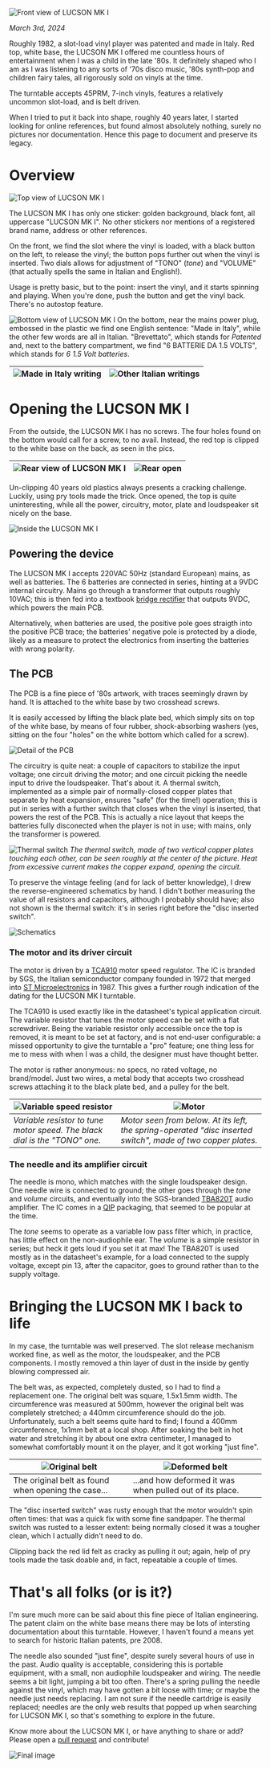 ![Front view of LUCSON MK I](/images/front_view.jpg)

_March 3rd, 2024_

Roughly 1982, a slot-load vinyl player was patented and made in Italy.
Red top, white base, the LUCSON MK I offered me countless hours of entertainment when I was a child in the late '80s.
It definitely shaped who I am as I was listening to any sorts of '70s disco music, '80s synth-pop and children fairy tales, all rigorously sold on vinyls at the time.

The turntable accepts 45PRM, 7-inch vinyls, features a relatively uncommon slot-load, and is belt driven.

When I tried to put it back into shape, roughly 40 years later, I started looking for online references, but found almost absolutely nothing, surely no pictures nor documentation.
Hence this page to document and preserve its legacy.

# Overview
![Top view of LUCSON MK I](/images/top_view.jpg)

The LUCSON MK I has only one sticker: golden background, black font, all uppercase "LUCSON MK I".
No other stickers nor mentions of a registered brand name, address or other references.

On the front, we find the slot where the vinyl is loaded, with a black button on the left, to release the vinyl;
the button pops further out when the vinyl is inserted.
Two dials allows for adjustment of "TONO" (*tone*) and "VOLUME" (that actually spells the same in Italian and English!).

Usage is pretty basic, but to the point: insert the vinyl, and it starts spinning and playing.
When you're done, push the button and get the vinyl back. There's no autostop feature.

![Bottom view of LUCSON MK I](/images/bottom_view.jpg)
On the bottom, near the mains power plug, embossed in the plastic we find one English sentence: "Made in Italy", while the other few words are all in Italian.
"Brevettato", which stands for *Patented* and, next to the battery compartment, we find "6 BATTERIE DA 1.5 VOLTS", which stands for *6 1.5 Volt batteries*.

![Made in Italy writing](/images/made_in_italy.jpg) | ![Other Italian writings](/images/italian_writings.jpg)
--- | ---

# Opening the LUCSON MK I
From the outside, the LUCSON MK I has no screws. The four holes found on the bottom would call for a screw, to no avail.
Instead, the red top is clipped to the white base on the back, as seen in the pics.

![Rear view of LUCSON MK I](/images/rear_view.jpg) | ![Rear open](/images/rear_view_open.jpg)
--- | ---

Un-clipping 40 years old plastics always presents a cracking challenge. Luckily, using pry tools made the trick.
Once opened, the top is quite uninteresting, while all the power, circuitry, motor, plate and loudspeaker sit nicely on the base.

![Inside the LUCSON MK I](/images/inside_the_case.jpg)

## Powering the device
The LUCSON MK I accepts 220VAC 50Hz (standard European) mains, as well as batteries. The 6 batteries are connected in series, hinting at a 9VDC internal circuitry.
Mains go through a transformer that outputs roughly 10VAC;
this is then fed into a textbook [bridge rectifier](https://en.wikipedia.org/wiki/Diode_bridge) that outputs 9VDC, which powers the main PCB.

Alternatively, when batteries are used, the positive pole goes straigth into the positive PCB trace;
the batteries' negative pole is protected by a diode, likely as a measure to protect the electronics from inserting the batteries with wrong polarity.

## The PCB
The PCB is a fine piece of '80s artwork, with traces seemingly drawn by hand. It is attached to the white base by two crosshead screws.

It is easily accessed by lifting the black plate bed, which simply sits on top of the white base,
by means of four rubber, shock-absorbing washers (yes, sitting on the four "holes" on the white bottom which called for a screw).

![Detail of the PCB](/images/pcb_unscrewed.jpg)

The circuitry is quite neat:
a couple of capacitors to stabilize the input voltage; one circuit driving the motor; and one circuit picking the needle input to drive the loudspeaker. That's about it.
A thermal switch, implemented as a simple pair of normally-closed copper plates that separate by heat expansion, ensures "safe" (for the time!) operation;
this is put in series with a further switch that closes when the vinyl is inserted, that powers the rest of the PCB.
This is actually a nice layout that keeps the batteries fully disconected when the player is not in use; with mains, only the transformer is powered.

![Thermal switch](/images/thermal_switch.jpg)
*The thermal switch, made of two vertical copper plates touching each other, can be seen roughly at the center of the picture.
Heat from excessive current makes the copper expand, opening the circuit.*

To preserve the vintage feeling (and for lack of better knowledge), I drew the reverse-engineered schematics by hand.
I didn't bother measuring the value of all resistors and capacitors, although I probably should have;
also not shown is the thermal switch: it's in series right before the "disc inserted switch".

![Schematics](/images/schematics.png)

### The motor and its driver circuit
The motor is driven by a [TCA910](https://pdf.datasheetcatalog.com/datasheets/208/499917_DS.pdf) motor speed regulator.
The IC is branded by SGS, the Italian semiconductor company founded in 1972
that merged into [ST Microelectronics](https://en.wikipedia.org/wiki/STMicroelectronics) in 1987.
This gives a further rough indication of the dating for the LUCSON MK I turntable.

The TCA910 is used exactly like in the datasheet's typical application circuit. The variable resistor that tunes the motor speed
can be set with a flat screwdriver. Being the variable resistor only accessible once the top is removed, it is meant to be set at factory, and is not end-user configurable:
a missed opportunity to give the turntable a "pro" feature; one thing less for me to mess with when I was a child, the designer must have thought better.

The motor is rather anonymous: no specs, no rated voltage, no brand/model.
Just two wires, a metal body that accepts two crosshead screws attaching it to the black plate bed, and a pulley for the belt.

![Variable speed resistor](/images/motor_speed_variable_resistor.jpg) | ![Motor](/images/motor.jpg)
--- | ---
*Variable resistor to tune motor speed. The black dial is the "TONO" one.* | *Motor seen from below. At its left, the spring-operated "disc inserted switch", made of two copper plates.*

### The needle and its amplifier circuit
The needle is mono, which matches with the single loudspeaker design. One needle wire is connected to ground;
the other goes through the *tone* and *volume* circuits, and eventually into the SGS-branded [TBA820T](https://www.electronicoscaldas.com/datasheet/TBA820.pdf) audio amplifier.
The IC comes in a [QIP](https://en.wikipedia.org/wiki/Quad_in-line_package) packaging, that seemed to be popular at the time.

The *tone* seems to operate as a variable low pass filter which, in practice, has little effect on the non-audiophile ear.
The *volume* is a simple resistor in series; but heck it gets loud if you set it at max!
The TBA820T is used mostly as in the datasheet's example, for a load connected to the supply voltage,
except pin 13, after the capacitor, goes to ground rather than to the supply voltage.

# Bringing the LUCSON MK I back to life
In my case, the turntable was well preserved. The slot release mechanism worked fine, as well as the motor, the loudspeaker, and the PCB components.
I mostly removed a thin layer of dust in the inside by gently blowing compressed air.

The belt was, as expected, completely dusted, so I had to find a replacement one. The original belt was square, 1.5x1.5mm width.
The circumference was measured at 500mm, however the original belt was completely stretched; a 440mm circumference should do the job.
Unfortunately, such a belt seems quite hard to find; I found a 400mm circumference, 1x1mm belt at a local shop.
After soaking the belt in hot water and stretching it by about one extra centimeter, I managed to somewhat comfortably
mount it on the player, and it got working "just fine".

![Original belt](/images/original_belt.jpg) | ![Deformed belt](/images/deformed_belt.jpg)
--- | ---
The original belt as found when opening the case... | ...and how deformed it was when pulled out of its place.

The "disc inserted switch" was rusty enough that the motor wouldn't spin often times:
that was a quick fix with some fine sandpaper.
The thermal switch was rusted to a lesser extent: being normally closed it was a tougher clean,
which I actually didn't need to do.

Clipping back the red lid felt as cracky as pulling it out; again, help of pry tools made the task doable and, in fact, repeatable a couple of times.

# That's all folks (or is it?)
I'm sure much more can be said about this fine piece of Italian engineering. The patent claim on the white base means there may
be lots of intersting documentation about this turntable. However, I haven't found a means yet to search for historic Italian patents, pre 2008.

The needle also sounded "just fine", despite surely several hours of use in the past.
Audio quality is acceptable, considering this is portable equipment, with a small,
non audiophile loudspeaker and wiring. The needle seems a bit light, jumping a bit too often.
There's a spring pulling the needle against the vinyl, which may have gotten a bit loose with time;
or maybe the needle just needs replacing. I am not sure if the needle cartdrige is easily replaced;
needles are the only web results that popped up when searching for LUCSON MK I, so that's something to explore in the future.

Know more about the LUCSON MK I, or have anything to share or add? Please open a [pull request](https://github.com/maisken/lucson-mk1.maisken.com/pulls) and contribute!

![Final image](/images/dramatic_final.jpg)
